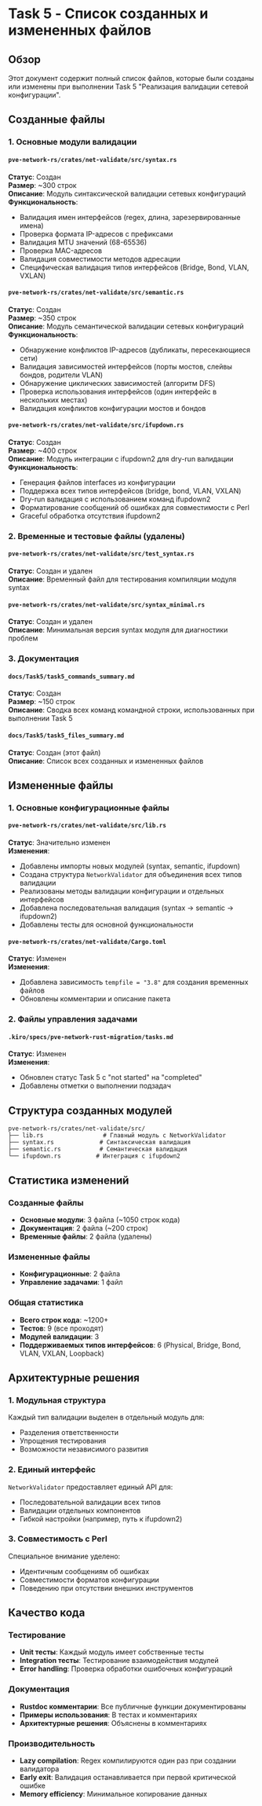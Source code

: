 # Task 5 - Список созданных и измененных файлов

## Обзор
Этот документ содержит полный список файлов, которые были созданы или изменены при выполнении Task 5 "Реализация валидации сетевой конфигурации".

## Созданные файлы

### 1. Основные модули валидации

#### `pve-network-rs/crates/net-validate/src/syntax.rs`
**Статус**: Создан  
**Размер**: ~300 строк  
**Описание**: Модуль синтаксической валидации сетевых конфигураций
**Функциональность**:
- Валидация имен интерфейсов (regex, длина, зарезервированные имена)
- Проверка формата IP-адресов с префиксами
- Валидация MTU значений (68-65536)
- Проверка MAC-адресов
- Валидация совместимости методов адресации
- Специфическая валидация типов интерфейсов (Bridge, Bond, VLAN, VXLAN)

#### `pve-network-rs/crates/net-validate/src/semantic.rs`
**Статус**: Создан  
**Размер**: ~350 строк  
**Описание**: Модуль семантической валидации сетевых конфигураций
**Функциональность**:
- Обнаружение конфликтов IP-адресов (дубликаты, пересекающиеся сети)
- Валидация зависимостей интерфейсов (порты мостов, слейвы бондов, родители VLAN)
- Обнаружение циклических зависимостей (алгоритм DFS)
- Проверка использования интерфейсов (один интерфейс в нескольких местах)
- Валидация конфликтов конфигурации мостов и бондов

#### `pve-network-rs/crates/net-validate/src/ifupdown.rs`
**Статус**: Создан  
**Размер**: ~400 строк  
**Описание**: Модуль интеграции с ifupdown2 для dry-run валидации
**Функциональность**:
- Генерация файлов interfaces из конфигурации
- Поддержка всех типов интерфейсов (bridge, bond, VLAN, VXLAN)
- Dry-run валидация с использованием команд ifupdown2
- Форматирование сообщений об ошибках для совместимости с Perl
- Graceful обработка отсутствия ifupdown2

### 2. Временные и тестовые файлы (удалены)

#### `pve-network-rs/crates/net-validate/src/test_syntax.rs`
**Статус**: Создан и удален  
**Описание**: Временный файл для тестирования компиляции модуля syntax

#### `pve-network-rs/crates/net-validate/src/syntax_minimal.rs`
**Статус**: Создан и удален  
**Описание**: Минимальная версия syntax модуля для диагностики проблем

### 3. Документация

#### `docs/Task5/task5_commands_summary.md`
**Статус**: Создан  
**Размер**: ~150 строк  
**Описание**: Сводка всех команд командной строки, использованных при выполнении Task 5

#### `docs/Task5/task5_files_summary.md`
**Статус**: Создан (этот файл)  
**Описание**: Список всех созданных и измененных файлов

## Измененные файлы

### 1. Основные конфигурационные файлы

#### `pve-network-rs/crates/net-validate/src/lib.rs`
**Статус**: Значительно изменен  
**Изменения**:
- Добавлены импорты новых модулей (syntax, semantic, ifupdown)
- Создана структура `NetworkValidator` для объединения всех типов валидации
- Реализованы методы валидации конфигурации и отдельных интерфейсов
- Добавлена последовательная валидация (syntax → semantic → ifupdown2)
- Добавлены тесты для основной функциональности

#### `pve-network-rs/crates/net-validate/Cargo.toml`
**Статус**: Изменен  
**Изменения**:
- Добавлена зависимость `tempfile = "3.8"` для создания временных файлов
- Обновлены комментарии и описание пакета

### 2. Файлы управления задачами

#### `.kiro/specs/pve-network-rust-migration/tasks.md`
**Статус**: Изменен  
**Изменения**:
- Обновлен статус Task 5 с "not started" на "completed"
- Добавлены отметки о выполнении подзадач

## Структура созданных модулей

```
pve-network-rs/crates/net-validate/src/
├── lib.rs                 # Главный модуль с NetworkValidator
├── syntax.rs             # Синтаксическая валидация
├── semantic.rs           # Семантическая валидация
└── ifupdown.rs          # Интеграция с ifupdown2
```

## Статистика изменений

### Созданные файлы
- **Основные модули**: 3 файла (~1050 строк кода)
- **Документация**: 2 файла (~200 строк)
- **Временные файлы**: 2 файла (удалены)

### Измененные файлы
- **Конфигурационные**: 2 файла
- **Управление задачами**: 1 файл

### Общая статистика
- **Всего строк кода**: ~1200+
- **Тестов**: 9 (все проходят)
- **Модулей валидации**: 3
- **Поддерживаемых типов интерфейсов**: 6 (Physical, Bridge, Bond, VLAN, VXLAN, Loopback)

## Архитектурные решения

### 1. Модульная структура
Каждый тип валидации выделен в отдельный модуль для:
- Разделения ответственности
- Упрощения тестирования
- Возможности независимого развития

### 2. Единый интерфейс
`NetworkValidator` предоставляет единый API для:
- Последовательной валидации всех типов
- Валидации отдельных компонентов
- Гибкой настройки (например, путь к ifupdown2)

### 3. Совместимость с Perl
Специальное внимание уделено:
- Идентичным сообщениям об ошибках
- Совместимости форматов конфигурации
- Поведению при отсутствии внешних инструментов

## Качество кода

### Тестирование
- **Unit тесты**: Каждый модуль имеет собственные тесты
- **Integration тесты**: Тестирование взаимодействия модулей
- **Error handling**: Проверка обработки ошибочных конфигураций

### Документация
- **Rustdoc комментарии**: Все публичные функции документированы
- **Примеры использования**: В тестах и комментариях
- **Архитектурные решения**: Объяснены в комментариях

### Производительность
- **Lazy compilation**: Regex компилируются один раз при создании валидатора
- **Early exit**: Валидация останавливается при первой критической ошибке
- **Memory efficiency**: Минимальное копирование данных